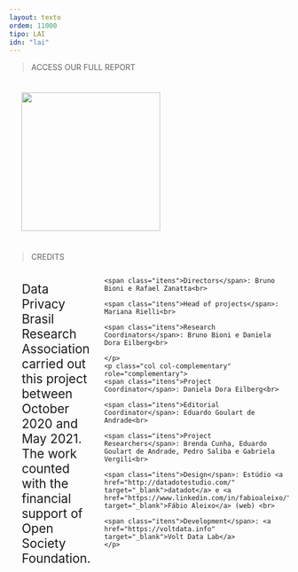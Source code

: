 ```yaml
---
layout: texto
ordem: 11000
tipo: LAI
idn: "lai"
---
```


> ACCESS OUR FULL REPORT

<div id="creditos" class="container">
<div class="layout">
  <p class="col col-main">
<a href="https://drive.google.com/file/d/1-PmjyYubF65W_8LuOiYR2pwFQiRWEyZ3/view" target="blank"><img src="{{ site.baseurl }}/imagens/thumb_relatorio.png" width="250px"></a>
</p>
</div>
</div>

> CREDITS

<div id="creditos" class="container">

  <div class="layout">
    <p class="col col-main">
    Data Privacy Brasil Research Association carried out this project between October 2020 and May 2021. The work counted with the financial support of Open Society Foundation.<br>

    <span class="itens">Directors</span>: Bruno Bioni e Rafael Zanatta<br>

    <span class="itens">Head of projects</span>: Mariana Rielli<br>

    <span class="itens">Research Coordinators</span>: Bruno Bioni e Daniela Dora Eilberg<br>

    </p>
    <p class="col col-complementary" role="complementary">
    <span class="itens">Project Coordinator</span>: Daniela Dora Eilberg<br>

    <span class="itens">Editorial Coordinator</span>: Eduardo Goulart de Andrade<br>

    <span class="itens">Project Researchers</span>: Brenda Cunha, Eduardo Goulart de Andrade, Pedro Saliba e Gabriela Vergili<br>

    <span class="itens">Design</span>: Estúdio <a href="http://datadotestudio.com/" target="_blank">datadot</a> e <a href="https://www.linkedin.com/in/fabioaleixo/" target="_blank">Fábio Aleixo</a> (web) <br>

    <span class="itens">Development</span>: <a href="https://voltdata.info" target="_blank">Volt Data Lab</a>
    </p>  
  </div>   

</div>



<style>
/* Layout: */

.col-main {
  flex: 1;  
  font-size: 1.6em
}  

.col-complementary {
  flex: 1;  
  font-size: 1.6em
}

/* Responsive: */

@media only screen and (min-width: 640px) {
  .layout {
    display: flex;
  }
}

/* etc */

span{
  color: #e2de3f
}

.container {
  max-width: 110em;
  margin-right: auto;
  margin-left: auto;
}

.col {
  padding: 1em;
  margin: 0 2px 2px 0;
}

</style>
